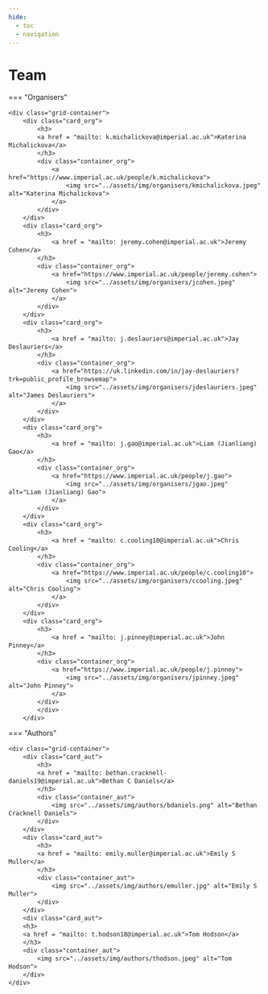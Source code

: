 ```yaml
---
hide:
  - toc
  - navigation
---
```


# Team


=== "Organisers"

    <div class="grid-container">
        <div class="card_org">
            <h3>
            <a href = "mailto: k.michalickova@imperial.ac.uk">Katerina Michalickova</a>
            </h3>
            <div class="container_org">
                <a href="https://www.imperial.ac.uk/people/k.michalickova">
                    <img src="../assets/img/organisers/kmichalickova.jpeg" alt="Katerina Michalickova">
                </a>
            </div>
        </div>
        <div class="card_org">
            <h3>
                <a href = "mailto: jeremy.cohen@imperial.ac.uk">Jeremy Cohen</a>
            </h3>
            <div class="container_org">
                <a href="https://www.imperial.ac.uk/people/jeremy.cohen">
                    <img src="../assets/img/organisers/jcohen.jpeg" alt="Jeremy Cohen">
                </a>
            </div>
        </div>
        <div class="card_org">
            <h3>
                <a href = "mailto: j.deslauriers@imperial.ac.uk">Jay Deslauriers</a>
            </h3>
            <div class="container_org">
                <a href="https://uk.linkedin.com/in/jay-deslauriers?trk=public_profile_browsemap">
                    <img src="../assets/img/organisers/jdeslauriers.jpeg" alt="James Deslauriers">
                </a>
            </div>
        </div>
        <div class="card_org">
            <h3>
                <a href = "mailto: j.gao@imperial.ac.uk">Liam (Jianliang) Gao</a>
            </h3>
            <div class="container_org">
                <a href="https://www.imperial.ac.uk/people/j.gao">
                    <img src="../assets/img/organisers/jgao.jpeg" alt="Liam (Jianliang) Gao">
                </a>
            </div>
        </div>
        <div class="card_org">
            <h3>
                <a href = "mailto: c.cooling10@imperial.ac.uk">Chris Cooling</a>
            </h3>
            <div class="container_org">
                <a href="https://www.imperial.ac.uk/people/c.cooling10">
                    <img src="../assets/img/organisers/ccooling.jpeg" alt="Chris Cooling">
                </a>
            </div>
        </div>
        <div class="card_org">
            <h3>
                <a href = "mailto: j.pinney@imperial.ac.uk">John Pinney</a>
            </h3>
            <div class="container_org">
                <a href="https://www.imperial.ac.uk/people/j.pinney">
                    <img src="../assets/img/organisers/jpinney.jpeg" alt="John Pinney">
                </a>
            </div>
            </div>
        </div>

=== "Authors"

    <div class="grid-container">
        <div class="card_aut">
            <h3>
            <a href = "mailto: bethan.cracknell-daniels19@imperial.ac.uk">Bethan C Daniels</a>
            </h3>
            <div class="container_aut">
                <img src="../assets/img/authors/bdaniels.png" alt="Bethan Cracknell Daniels">
            </div>
        </div>
        <div class="card_aut">
            <h3>
            <a href = "mailto: emily.muller@imperial.ac.uk">Emily S Muller</a>
            </h3>
            <div class="container_aut">
                <img src="../assets/img/authors/emuller.jpg" alt="Emily S Muller">
            </div>
        </div>
        <div class="card_aut">
        <h3>
        <a href = "mailto: t.hodson18@imperial.ac.uk">Tom Hodson</a>
        </h3>
        <div class="container_aut">
            <img src="../assets/img/authors/thodson.jpeg" alt="Tom Hodson">
        </div>
    </div>
